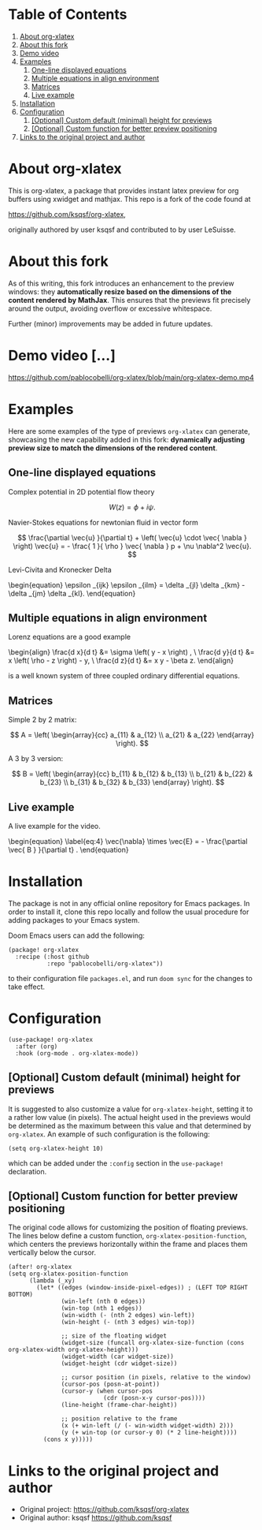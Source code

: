 
# Table of Contents

1.  [About org-xlatex](#org329934a)
2.  [About this fork](#org21e8336)
3.  [Demo video](#org2448904)
4.  [Examples](#org414c235)
    1.  [One-line displayed equations](#orgada7f92)
    2.  [Multiple equations in align environment](#orga869a3a)
    3.  [Matrices](#orga3bca68)
    4.  [Live example](#orgc4eed50)
5.  [Installation](#org971b7ad)
6.  [Configuration](#orgda2023a)
    1.  [[Optional] Custom default (minimal) height for previews](#org7f4b2b8)
    2.  [[Optional] Custom function for better preview positioning](#orgeef95b3)
7.  [Links to the original project and author](#org38cb137)



<a id="org329934a"></a>

# About org-xlatex

This is org-xlatex, a package that provides instant latex preview for org buffers using xwidget and mathjax. This repo is a fork of the code found at

<https://github.com/ksqsf/org-xlatex>,

originally authored by user ksqsf and contributed to by user LeSuisse.


<a id="org21e8336"></a>

# About this fork

As of this writing, this fork introduces an enhancement to the preview windows: they **automatically resize based on the dimensions of the content rendered by MathJax**. This ensures that the previews fit precisely around the output, avoiding overflow or excessive whitespace.

Further (minor) improvements may be added in future updates.


<a id="org2448904"></a>

# Demo video [&#x2026;]


<a id="org414c235"></a>

https://github.com/pablocobelli/org-xlatex/blob/main/org-xlatex-demo.mp4

# Examples

Here are some examples of the type of previews `org-xlatex` can generate, showcasing the new capability added in this fork: **dynamically adjusting preview size to match the dimensions of the rendered content**.


<a id="orgada7f92"></a>

## One-line displayed equations

Complex potential in 2D potential flow theory

$$
W \left( z \right) = \phi + i \psi.
$$

Navier-Stokes equations for newtonian fluid in vector form

$$
\frac{\partial \vec{u} }{\partial t} + \left( \vec{u} \cdot \vec{ \nabla }   \right) \vec{u} = - \frac{ 1 }{ \rho } \vec{ \nabla } p + \nu \nabla^2 \vec{u}.
$$

Levi-Civita and Kronecker Delta

\begin{equation}
\epsilon _{ijk} \epsilon _{ilm} = \delta _{jl} \delta _{km} - \delta _{jm} \delta _{kl}.
\end{equation}


<a id="orga869a3a"></a>

## Multiple equations in align environment

Lorenz equations are a good example

\begin{align}
\frac{d x}{d t} &= \sigma \left( y - x \right) , \\
\frac{d y}{d t} &= x \left( \rho - z \right) - y, \\
\frac{d z}{d t} &= x y - \beta z.
\end{align}

is a well known system of three coupled ordinary differential equations.


<a id="orga3bca68"></a>

## Matrices

Simple 2 by 2 matrix:

$$
A = \left( \begin{array}{cc}
a_{11} & a_{12} \\
a_{21} & a_{22}
\end{array} \right).
$$

A 3 by 3 version:

$$
B = \left( \begin{array}{cc}
b_{11} & b_{12} & b_{13} \\
b_{21} & b_{22} & b_{23} \\
b_{31} & b_{32} & b_{33}
\end{array} \right).
$$


<a id="orgc4eed50"></a>

## Live example

A live example for the video.

\begin{equation}
\label{eq:4}
\vec{\nabla} \times \vec{E} = - \frac{\partial \vec{ B }  }{\partial t} .
\end{equation}


<a id="org971b7ad"></a>

# Installation

The package is not in any official online repository for Emacs packages. In order to install it, clone this repo locally and follow the usual procedure for adding packages to your Emacs system.

Doom Emacs users can add the following:

    (package! org-xlatex
      :recipe (:host github
               :repo "pablocobelli/org-xlatex"))

to their configuration file `packages.el`, and run `doom sync` for the changes to take effect.


<a id="orgda2023a"></a>

# Configuration

    (use-package! org-xlatex
      :after (org)
      :hook (org-mode . org-xlatex-mode))


<a id="org7f4b2b8"></a>

## [Optional] Custom default (minimal) height for previews

It is suggested to also customize a value for `org-xlatex-height`, setting it to a rather low value (in pixels). The actual height used in the previews would be determined as the maximum between this value and that determined by `org-xlatex`. An example of such configuration is the following:

    (setq org-xlatex-height 10)

which can be added under the `:config` section in the `use-package!` declaration.


<a id="orgeef95b3"></a>

## [Optional] Custom function for better preview positioning

The original code allows for customizing the position of floating previews. The lines below define a custom function, `org-xlatex-position-function`, which centers the previews horizontally within the frame and places them vertically below the cursor.

    (after! org-xlatex
    (setq org-xlatex-position-function
          (lambda (_xy)
            (let* ((edges (window-inside-pixel-edges)) ; (LEFT TOP RIGHT BOTTOM)
                   (win-left (nth 0 edges))
                   (win-top (nth 1 edges))
                   (win-width (- (nth 2 edges) win-left))
                   (win-height (- (nth 3 edges) win-top))
    
                   ;; size of the floating widget
                   (widget-size (funcall org-xlatex-size-function (cons org-xlatex-width org-xlatex-height)))
                   (widget-width (car widget-size))
                   (widget-height (cdr widget-size))
    
                   ;; cursor position (in pixels, relative to the window)
                   (cursor-pos (posn-at-point))
                   (cursor-y (when cursor-pos
                               (cdr (posn-x-y cursor-pos))))
                   (line-height (frame-char-height))
    
                   ;; position relative to the frame
                   (x (+ win-left (/ (- win-width widget-width) 2)))
                   (y (+ win-top (or cursor-y 0) (* 2 line-height))))
              (cons x y)))))


<a id="org38cb137"></a>

# Links to the original project and author

-   Original project: <https://github.com/ksqsf/org-xlatex>
-   Original author: ksqsf <https://github.com/ksqsf>

